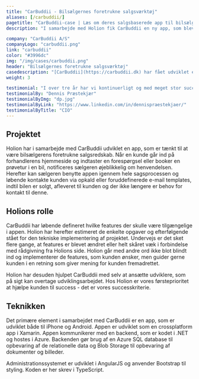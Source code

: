 ```yaml
---
title: "CarBuddii - Bilsælgernes foretrukne salgsværktøj"
aliases: [/carbuddii/]
pagetitle: "CarBuddii-case | Læs om deres salgsbaserede app til bilsælgere"
description: "I samarbejde med Holion fik CarBuddii en ny app, som blev bilsælgernes foretrukne redskab til styring af salgsprocessen."

company: "CarBuddii A/S"
companyLogo: "carbuddii.png"
link: "carbuddii"
color: "#3996dc"
img: "/img/cases/carbuddii.png"
header: "Bilsælgernes foretrukne salgsværktøj"
casedescription: "[CarBuddii](https://carbuddii.dk) har fået udviklet en app som den dag i dag er bilsælgernes fortrukne salgsredskab. Al kundekontakt håndteres via appen, så kunden opnår den bedst mulige service."
weight: 3

testimonial: "I over tre år har vi kontinuerligt og med meget stor succes brugt Holion til udvikling af vores system. Vi er rigtig glade for både den forretningsmæssige, strategiske og processorienterede input og sparring og samtidig den udviklingen af produktet, vi har fået ved samarbejdet."
testimonialBy: "Dennis Præstekjær"
testimonialByImg: "dp.jpg"
testimonialByLink: "https://www.linkedin.com/in/dennispraestekjaer/"
testimonialByTitle: "CIO"
---
```

 
Projektet
---
Holion har i samarbejde med CarBuddii udviklet en app, som er tænkt til at være bilsælgerens foretrukne salgsredskab. Når en kunde går ind på forhandlerens hjemmeside og indtaster en forespørgsel eller booker en prøvetur i en bil, notificeres sælgeren øjeblikkelig om henvendelsen. Herefter kan sælgeren benytte appen igennem hele sagsprocessen og løbende kontakte kunden via opkald eller foruddefinerede e-mail templates, indtil bilen er solgt, afleveret til kunden og der ikke længere er behov for kontakt til denne.

Holions rolle
---
CarBuddii har løbende defineret hvilke features der skulle være tilgængelige i appen. Holion har herefter estimeret de enkelte opgaver og efterfølgende stået for den tekniske implementering af projektet. Undervejs er det sket flere gange, at features er blevet ændret eller helt skåret væk i forbindelse med rådgivning fra Holions side. Holion går med andre ord ikke blot blindt ind og implementerer de features, som kunden ønsker, men guider gerne kunden i en retning som giver mening for kunden fremadrettet.

Holion har desuden hjulpet CarBuddii med selv at ansætte udviklere, som på sigt kan overtage udviklingsarbejdet. Hos Holion er vores førsteprioritet at hjælpe kunden til success - det er vores successkriterie.

Teknikken
---
Det primære element i samarbejdet med CarBuddii er en app, som er udviklet både til iPhone og Android. Appen er udviklet som en crossplatform app i Xamarin. Appen kommunikerer med en backend, som er kodet i .NET og hostes i Azure. Backenden gør brug af en Azure SQL database til opbevaring af de relationelle data og Blob Storage til opbevaring af dokumenter og billeder.

Administrationssystemet er udviklet i AngularJS og anvender Bootstrap til styling. Koden er her skrev i TypeScript.